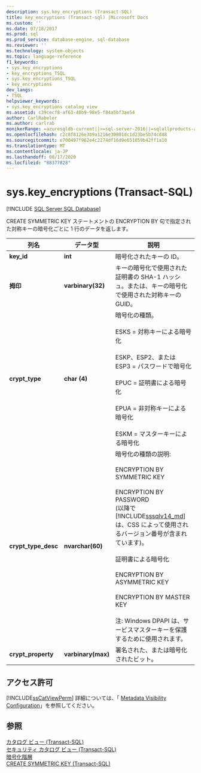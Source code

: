 ```yaml
---
description: sys.key_encryptions (Transact-SQL)
title: key_encryptions (Transact-sql) |Microsoft Docs
ms.custom: ''
ms.date: 07/18/2017
ms.prod: sql
ms.prod_service: database-engine, sql-database
ms.reviewer: ''
ms.technology: system-objects
ms.topic: language-reference
f1_keywords:
- sys.key_encryptions
- key_encryptions_TSQL
- sys.key_encryptions_TSQL
- key_encryptions
dev_langs:
- TSQL
helpviewer_keywords:
- sys.key_encryptions catalog view
ms.assetid: c39cecf8-af63-40b9-98e5-f84a5bf3ae54
author: CarlRabeler
ms.author: carlrab
monikerRange: =azuresqldb-current||>=sql-server-2016||=sqlallproducts-allversions||>=sql-server-linux-2017||=azuresqldb-mi-current
ms.openlocfilehash: c2c8f8126e3b9a1216e30801dc1d23be5b74cd48
ms.sourcegitcommit: e700497f962e4c2274df16d9e651059b42ff1a10
ms.translationtype: MT
ms.contentlocale: ja-JP
ms.lasthandoff: 08/17/2020
ms.locfileid: "88377828"
---
```

# <a name="syskey_encryptions-transact-sql"></a>sys.key_encryptions (Transact-SQL)
[!INCLUDE [SQL Server SQL Database](../../includes/applies-to-version/sql-asdb.md)]

  CREATE SYMMETRIC KEY ステートメントの ENCRYPTION BY 句で指定された対称キーの暗号化ごとに 1 行のデータを返します。  

  
|列名|データ型|説明|  
|------------------|----------------|-----------------|  
|**key_id**|**int**|暗号化されたキーの ID。|  
|**拇印**|**varbinary(32)**|キーの暗号化で使用された証明書の SHA-1 ハッシュ。または、キーの暗号化で使用された対称キーの GUID。|  
|**crypt_type**|**char (4)**|暗号化の種類。<br /><br /> ESKS = 対称キーによる暗号化<br /><br /> ESKP、ESP2、または ESP3 = パスワードで暗号化<br /><br /> EPUC = 証明書による暗号化<br /><br /> EPUA = 非対称キーによる暗号化<br /><br /> ESKM = マスターキーによる暗号化|  
|**crypt_type_desc**|**nvarchar(60)**|暗号化の種類の説明:<br /><br /> ENCRYPTION BY SYMMETRIC KEY<br /><br /> ENCRYPTION BY PASSWORD <br />(以降で [!INCLUDE[sssqlv14_md](../../includes/sssqlv14-md.md)] は、CSS によって使用されるバージョン番号が含まれています)。<br /><br /> 証明書による暗号化<br /><br /> ENCRYPTION BY ASYMMETRIC KEY<br /><br /> ENCRYPTION BY MASTER KEY<br /><br /> 注: Windows DPAPI は、サービスマスターキーを保護するために使用されます。|  
|**crypt_property**|**varbinary(max)**|署名された、または暗号化されたビット。|  
  
## <a name="permissions"></a>アクセス許可  
 [!INCLUDE[ssCatViewPerm](../../includes/sscatviewperm-md.md)] 詳細については、「 [Metadata Visibility Configuration](../../relational-databases/security/metadata-visibility-configuration.md)」を参照してください。  
  
## <a name="see-also"></a>参照  
 [カタログ ビュー &#40;Transact-SQL&#41;](../../relational-databases/system-catalog-views/catalog-views-transact-sql.md)   
 [セキュリティ カタログ ビュー &#40;Transact-SQL&#41;](../../relational-databases/system-catalog-views/security-catalog-views-transact-sql.md)   
 [暗号化階層](../../relational-databases/security/encryption/encryption-hierarchy.md)   
 [CREATE SYMMETRIC KEY &#40;Transact-SQL&#41;](../../t-sql/statements/create-symmetric-key-transact-sql.md)  
  
  
